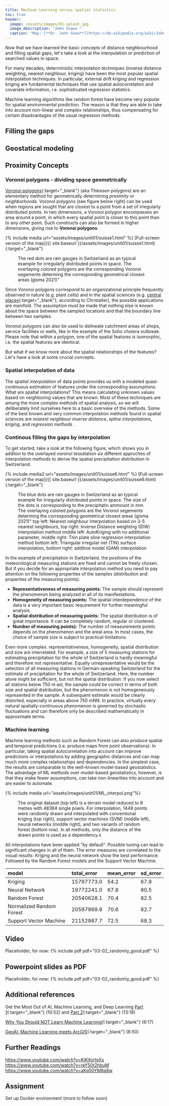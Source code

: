 ```yaml
--- 
title: Machine Learning versus spatial statistics 
toc: true
header:
  image: /assets/images/01-splash.jpg
  image_description: "John Snows "
  caption: "Map: [**Dr. John Snow**](https://de.wikipedia.org/wiki/John_Snow_(Mediziner)) [Wellcome Library via wikimedia](https://w.wiki/QtV)"
---
```

Now that we have learned the basic concepts of distance neighbourhood and filling spatial gaps, let's take a look at the interpolation or prediction of searched values in space. 

For many decades, deterministic interpolation techniques (inverse distance weighting, nearest neighbour, kriging) have been the most popular spatial interpolation techniques. In particular, external drift kriging and regression kriging are fundamental techniques that use spatial autocorrelation and covariate information, i.e. sophisticated regression statistics.

Machine learning algorithms like random forest have become very popular for spatial environmental prediction. The reason is that they are able to take into account non-linear and complex relationships, thus compensating for certain disadvantages of the usual regression methods.



## Filling the gaps 
## Geostatical modeling 
## Proximity Concepts

### Voronoi polygons - dividing space geometrically

[Voronoi polygons](https://en.wikipedia.org/wiki/Voronoi_diagram){:target="_blank"} (aka Thiessen polygons) are an elementary method for geometrically determining *proximity* or *neighborhoods*. Voronoi polygons (see figure below right) can be used when regions are sought that are closest to a point from a set of irregularly distributed points. In two dimensions, a Voronoi polygon encompasses an area around a point, in which every spatial point is closer to this point than to any other point. Such constructs can also be formed in higher dimensions, giving rise to **Voronoi polygons**.

{% include media url="assets/images/unit01/suisse1.html" %}
[Full-screen version of the map]({{ site.baseurl }}/assets/images/unit01/suisse1.html){:target="_blank"} 
<figure>
  <figcaption>The red dots are rain gauges in Switzerland as an typical example for irregularly distributed points in space. The overlaying colored polygons are the corresponding Voronoi segements determing the corresponding geometrical closest areas (gisma 2021)" </figcaption>
</figure>


Since Voronoi polygons correspond to an organizational principle frequently observed in nature (e.g. plant cells) and in the spatial sciences (e.g. [central places](https://en.wikipedia.org/wiki/Central_place_theory){:target="_blank"}, according to Christaller), the possible applications are manifold. The assumption must be made that nothing else is known about the space between the sampled locations and that the boundary line between two samples.

Voronoi polygons can also be used to delineate catchment areas of shops, service facilities or wells, like in the example of the Soho cholera outbreak. Please note that within a polygon, one of the spatial features is isomorphic, i.e. the spatial features are identical. 

But what if we know more about the spatial relationships of the features? Let's have a look at some crucial concepts.

### Spatial interpolation of data

The *spatial interpolation* of data points provides us with a modeled quasi-continuous estimation of features under the corresponding assumptions. What are spatial interpolations? This means calculating unknown values based on neighboring values that are known. Most of these techniques are among the more complex methods of spatial analysis, so we will deliberately limit ourselves here to a basic overview of the methods. Some of the best known and very common interpolation methods found in spatial sciences are *nearest neighbour* *inverse distance*, *spline interpolations*, *kriging*, and *regression methods* . 

### Continous filling the gaps by interpolation

To get started, take a look at the following figure, which shows you in additon to the overlayed voronoi tesselation six different approches of interpolation methods to derive the spatial precipitation distribution in Switzerland. 

{% include media2 url="assets/images/unit01/suisse6.html" %}
[Full-screen version of the map]({{ site.baseurl }}/assets/images/unit01/suisse6.html){:target="_blank"} 
<figure>
  <figcaption>The blue dots are rain gauges in Switzerland as an typical example for irregularly distributed points in space. The size of the dots is corresponding to the precipitatin ammount in mm. The overlaying colored polygons are the Voronoi segements determing the corresponding geometrical closest areas (gisma 2021)" 
top left: Nearest neighbour interpolation based on 3-5 nearest neighbours, top right: Inverse Distance weighting (IDW) interpolation method
middle left: AutoKriging with no additional parameter, middle right: Thin plate sline regression interpolation method
bottom left: Triangular irregular net (TIN) surface interpolation, bottom right: additive model (GAM) interpolation 
  </figcaption>
</figure>


In the example of precipitation in Switzerland, the positions of the meteorological measuring stations are fixed and cannot be freely chosen. 
But if you decide for an appropriate interpolation method you need to pay attention on the following properties of the samples (distribution and properties of the measuring points):

* **Representativeness of measuring points:** The sample should represent the phenomenon being analyzed in all of its manifestations.
* **Homogeneity of measuring points:** The spatial interdependence of the data is a very important basic requirement for further meaningful analysis. 
* **Spatial distribution of measuring points:** The spatial distribution is of great importance. It can be completely random, regular or clustered. 
* **Number of measuring points):** The number of measurements points depends on the phenomenon and the areal area. In most cases, the choice of sample size is subject to practical limitations.

Even more complex. representativeness, homogeneity, spatial distribution and size are interrelated. For example, a size of 5 measuring stations for estimating precipitation for the whole of Switzerland is hardly meaningful and therefore not representative. Equally unrepresentative would be the selection of all measuring stations in German-speaking Switzerland for the estimate of precipitation for the whole of Switzerland. Here, the number alone might be sufficient, but not the spatial distribution. If you now select all stations below 750 m asl, the sample could be correct in terms of both size and spatial distribution, but the phenomenon is not homogeneously represented in the sample. A subsequent estimate would be clearly distorted, especially in areas above 750 mNN. In practice, virtually every natural spatially-continuous phenomenon is governed by stochastic fluctuations and can therefore only be described mathematically in approximate terms.


### Machine learning  

Machine learning methods such as Random Forest can also produce spatial and temporal predictions (i.e. produce maps from point observations). 
In particular, taking spatial autocorrelation into account can improve predictions or interpolations by adding geographic distances and can map much more complex relationships and dependencies.
In the simplest case, the results are comparable to the well-known model-based geostatistics. The advantage of ML methods over model-based geostatistics, however, is that they make fewer assumptions, can take non-linearities into account and are easier to automate.

{% include media url="assets/images/unit01/ML_interpol.png"%}

<figure>
  <figcaption> The original dataset (top left) is a terrain model reduced to 8 metres with 48384 single pixels. 
For interpolation, 1448 points were randomly drawn and interpolated with conventional kriging (top right), support vector machines (SVM) (middle left), neural networks (middle right), and two variants of random forest (bottom row). In all methods, only the distance of the drawn points is used as a dependency.s   
  </figcaption>
</figure>

All interpolations have been applied "by default". Possible tuning can lead to significant changes in all of them.
The error measures are correlated to the visual results:   Kriging and the neural network show the best performance. Followed by the Random Forest models and the Support Vector Machine.

<table>
 <thead>
  <tr>
   <th style="text-align:left;"> model </th>
   <th style="text-align:left;"> total_error </th>
   <th style="text-align:left;"> mean_error </th>
   <th style="text-align:left;"> sd_error </th>
  </tr>
 </thead>
<tbody>
  <tr>
   <td style="text-align:left;"> Kriging </td>
   <td style="text-align:left;"> 15797773.0 </td>
   <td style="text-align:left;"> 54.2 </td>
   <td style="text-align:left;"> 67.9 </td>
  </tr>
  <tr>
   <td style="text-align:left;"> Neural Network </td>
   <td style="text-align:left;"> 19772241.0 </td>
   <td style="text-align:left;"> 67.8 </td>
   <td style="text-align:left;"> 80.5 </td>
  </tr>
  <tr>
   <td style="text-align:left;"> Random Forest </td>
   <td style="text-align:left;"> 20540628.1 </td>
   <td style="text-align:left;"> 70.4 </td>
   <td style="text-align:left;"> 82.5 </td>
  </tr>
  <tr>
   <td style="text-align:left;"> Normalized Random Forest </td>
   <td style="text-align:left;"> 20597969.8 </td>
   <td style="text-align:left;"> 70.6 </td>
   <td style="text-align:left;"> 82.7 </td>
  </tr>
  <tr>
   <td style="text-align:left;"> Support Vector Machine </td>
   <td style="text-align:left;"> 21152987.7 </td>
   <td style="text-align:left;"> 72.5 </td>
   <td style="text-align:left;"> 68.3 </td>
  </tr>
</tbody>
</table>

## Video
Placeholder, for now:
{% include pdf pdf="03-02_randomly_good.pdf" %}

## Powerpoint slides as PDF
Placeholder, for now:
{% include pdf pdf="03-02_randomly_good.pdf" %}


## Additional references
Get the Most Out of AI, Machine Learning, and Deep Learning [Part 1](https://www.youtube.com/watch?v=KiKjforteXs){:target="_blank"} (10:52) and [Part 2](https://www.youtube.com/watch?v=Ys33AhNDwC4){:target="_blank"} (13:18)

[Why You Should NOT Learn Machine Learning!](https://youtu.be/reY50t2hbuM){:target="_blank"} (6:17)

[GeoAI: Machine Learning meets ArcGIS](https://youtu.be/aKq50YM8a8w){:target="_blank"} (8:50)

## Further Readings
https://www.youtube.com/watch?v=KiKjforteXs
https://www.youtube.com/watch?v=reY50t2hbuM
https://www.youtube.com/watch?v=aKq50YM8a8w 

## Assignment
Set up Docker environment (more to follow soon)

